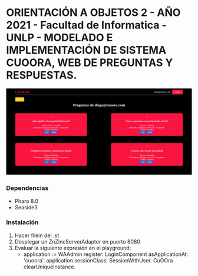 # ORIENTACIÓN A OBJETOS 2 - AÑO 2021 - Facultad de Informatica - UNLP - MODELADO E IMPLEMENTACIÓN DE SISTEMA CUOORA, WEB DE PREGUNTAS Y RESPUESTAS.

![GitHub Logo](/images/app-design.png)

### Dependencias
* Pharo 8.0
* Seaside3

### Instalación
1. Hacer filein del .st
2. Desplegar un ZnZincServerAdaptor en puerto 8080
3. Evaluar la siguiente expresión en el playground:
    * application := WAAdmin register: LoginComponent asApplicationAt: 'cuoora'.
application sessionClass: SessionWithUser.
CuOOra clearUniqueInstance.
